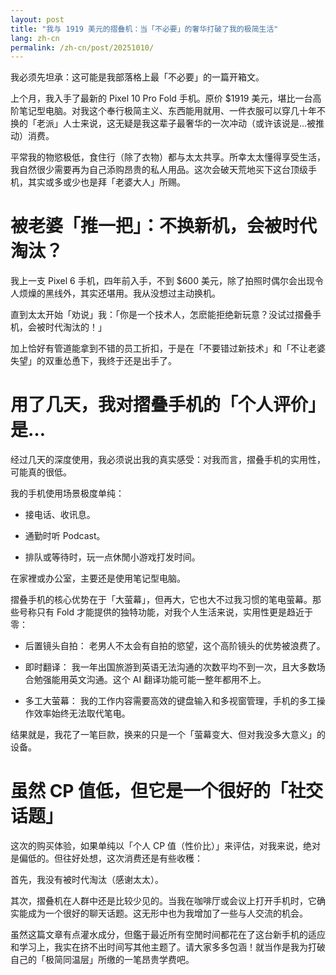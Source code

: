 ```yaml
---
layout: post
title: "我与 1919 美元的摺叠机：当「不必要」的奢华打破了我的极简生活"
lang: zh-cn
permalink: /zh-cn/post/20251010/
---
```

我必须先坦承：这可能是我部落格上最「不必要」的一篇开箱文。

上个月，我入手了最新的 Pixel 10 Pro Fold 手机。原价 $1919 美元，堪比一台高阶笔记型电脑。对我这个奉行极简主义、东西能用就用、一件衣服可以穿几十年不换的「老派」人士来说，这无疑是我这辈子最奢华的一次冲动（或许该说是...被推动）消费。

平常我的物慾极低，食住行（除了衣物）都与太太共享。所幸太太懂得享受生活，我自然很少需要再为自己添购昂贵的私人用品。这次会破天荒地买下这台顶级手机，其实或多或少也是拜「老婆大人」所赐。

# 被老婆「推一把」：不换新机，会被时代淘汰？

我上一支 Pixel 6 手机，四年前入手，不到 $600 美元，除了拍照时偶尔会出现令人烦燥的黑线外，其实还堪用。我从没想过主动换机。

直到太太开始「劝说」我：「你是一个技术人，怎麽能拒绝新玩意？没试过摺叠手机，会被时代淘汰的！」

加上恰好有管道能拿到不错的员工折扣，于是在「不要错过新技术」和「不让老婆失望」的双重怂恿下，我终于还是出手了。

# 用了几天，我对摺叠手机的「个人评价」是…

经过几天的深度使用，我必须说出我的真实感受：对我而言，摺叠手机的实用性，可能真的很低。

我的手机使用场景极度单纯：

* 接电话、收讯息。

* 通勤时听 Podcast。

* 排队或等待时，玩一点休閒小游戏打发时间。

在家裡或办公室，主要还是使用笔记型电脑。

摺叠手机的核心优势在于「大萤幕」，但再大，它也大不过我习惯的笔电萤幕。那些号称只有 Fold 才能提供的独特功能，对我个人生活来说，实用性更是趋近于零：

* 后置镜头自拍： 老男人不太会有自拍的慾望，这个高阶镜头的优势被浪费了。

* 即时翻译： 我一年出国旅游到英语无法沟通的次数平均不到一次，且大多数场合勉强能用英文沟通。这个 AI 翻译功能可能一整年都用不上。

* 多工大萤幕： 我的工作内容需要高效的键盘输入和多视窗管理，手机的多工操作效率始终无法取代笔电。

结果就是，我花了一笔巨款，换来的只是一个「萤幕变大、但对我没多大意义」的设备。

# 虽然 CP 值低，但它是一个很好的「社交话题」

这次的购买体验，如果单纯以「个人 CP 值（性价比）」来评估，对我来说，绝对是偏低的。但往好处想，这次消费还是有些收穫：

首先，我没有被时代淘汰（感谢太太）。

其次，摺叠机在人群中还是比较少见的。当我在咖啡厅或会议上打开手机时，它确实能成为一个很好的聊天话题。这无形中也为我增加了一些与人交流的机会。

虽然这篇文章有点灌水成分，但鑑于最近所有空閒时间都花在了这台新手机的适应和学习上，我实在挤不出时间写其他主题了。请大家多多包涵！就当作是我为打破自己的「极简同温层」所缴的一笔昂贵学费吧。
